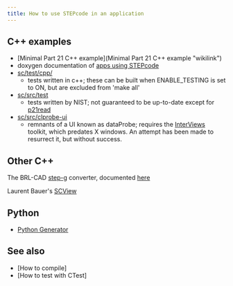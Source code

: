 ```yaml
---
title: How to use STEPcode in an application
---
```


C++ examples
------------

-   [Minimal Part 21 C++
    example](Minimal Part 21 C++ example "wikilink")
-   doxygen documentation of [apps using
    STEPcode](http://stepcode.org/stepcode-use-doxygen/)
-   [sc/test/cpp/](http://github.com/stepcode/stepcode/tree/master/test/cpp/)
    - tests written in c++; these can be built when ENABLE\_TESTING is
    set to ON, but are excluded from 'make all'
-   [sc/src/test](http://github.com/stepcode/stepcode/tree/master/src/test)
    - tests written by NIST; not guaranteed to be up-to-date except for
    [p21read](https://github.com/stepcode/stepcode/blob/master/src/test/p21read/p21read.cc#L138)
-   [sc/src/clprobe-ui](http://github.com/stepcode/stepcode/tree/master/src/clprobe-ui)
    - remnants of a UI known as dataProbe; requires the
    [InterViews](http://www.ivtools.org/ivtools/interviews.html)
    toolkit, which predates X windows. An attempt has been made to
    resurrect it, but without success.

Other C++
---------

The BRL-CAD
[step-g](http://brlcad.svn.sourceforge.net/viewvc/brlcad/brlcad/trunk/src/conv/step/)
converter, documented
[here](http://stepcode.org/stepcode-use-doxygen/step-g_8cpp.html)

Laurent Bauer's [SCView](https://github.com/LaurentBauer/SCLView/wiki)

Python
------

-   [Python
    Generator](http://github.com/stepcode/stepcode/wiki/python-generator)

See also
--------

-   [How to compile]
-   [How to test with CTest]

